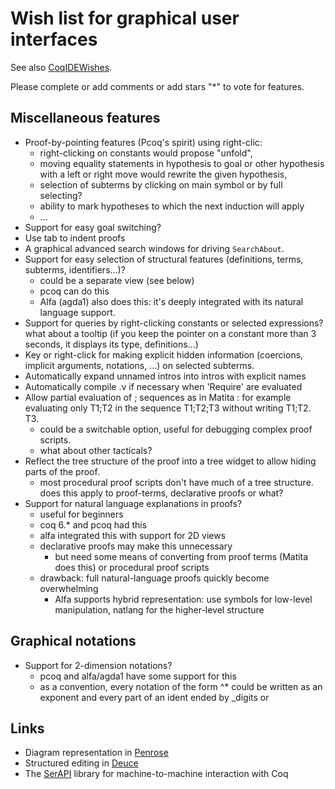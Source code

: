 Wish list for graphical user interfaces
=======================================

See also [CoqIDEWishes](CoqIDEWishes).

Please complete or add comments or add stars "\*" to vote for features.

Miscellaneous features
----------------------

-   Proof-by-pointing features (Pcoq's spirit) using right-clic:
    -   right-clicking on constants would propose "unfold",
    -   moving equality statements in hypothesis to goal or other hypothesis with a left or right move would rewrite the given hypothesis,
    -   selection of subterms by clicking on main symbol or by full selecting?
    -   ability to mark hypotheses to which the next induction will apply
    -   ...
-   Support for easy goal switching?
-   Use tab to indent proofs
-   A graphical advanced search windows for driving `SearchAbout`.
-   Support for easy selection of structural features (definitions, terms, subterms, identifiers...)?
    -   could be a separate view (see below)
    -   pcoq can do this
    -   Alfa (agda1) also does this: it's deeply integrated with its natural language support.
-   Support for queries by right-clicking constants or selected expressions? what about a tooltip (if you keep the pointer on a constant more than 3 seconds, it displays its type, definitions...)
-   Key or right-click for making explicit hidden information (coercions, implicit arguments, notations, ...) on selected subterms.
-   Automatically expand unnamed intros into intros with explicit names
-   Automatically compile .v if necessary when 'Require' are evaluated
-   Allow partial evaluation of ; sequences as in Matita : for example evaluating only T1;T2 in the sequence T1;T2;T3 without writing T1;T2. T3.
    -   could be a switchable option, useful for debugging complex proof scripts.
    -   what about other tacticals?
-   Reflect the tree structure of the proof into a tree widget to allow hiding parts of the proof.
    -   most procedural proof scripts don't have much of a tree structure. does this apply to proof-terms, declarative proofs or what?
-   Support for natural language explanations in proofs?
    -   useful for beginners
    -   coq 6.\* and pcoq had this
    -   alfa integrated this with support for 2D views
    -   declarative proofs may make this unnecessary
        -   but need some means of converting from proof terms (Matita does this) or procedural proof scripts
    -   drawback: full natural-language proofs quickly become overwhelming
        -   Alfa supports hybrid representation: use symbols for low-level manipulation, natlang for the higher-level structure

Graphical notations
-------------------

-   Support for 2-dimension notations?
    -   pcoq and alfa/agda1 have some support for this
    -   as a convention, every notation of the form ^\* could be written as an exponent and every part of an ident ended by \_digits or

Links
-----

-   Diagram representation in [Penrose](http://www.penrose.ink/)
-   Structured editing in [Deuce](https://arxiv.org/abs/1707.00015)
-   The [SerAPI](https://github.com/ejgallego/coq-serapi) library for machine-to-machine interaction with Coq